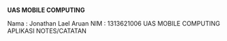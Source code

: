 **UAS MOBILE COMPUTING**

Nama : Jonathan Lael Aruan 
NIM : 1313621006
UAS MOBILE COMPUTING
APLIKASI NOTES/CATATAN 
